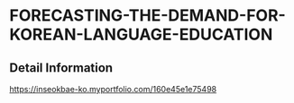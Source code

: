 # FORECASTING-THE-DEMAND-FOR-KOREAN-LANGUAGE-EDUCATION

## Detail Information
https://inseokbae-ko.myportfolio.com/160e45e1e75498
